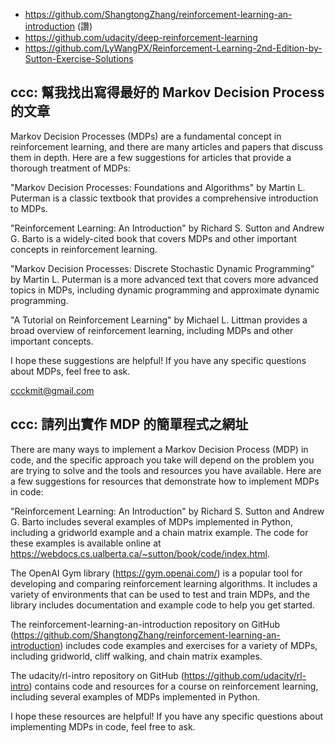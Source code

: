 
* https://github.com/ShangtongZhang/reinforcement-learning-an-introduction (讚)
* https://github.com/udacity/deep-reinforcement-learning
* https://github.com/LyWangPX/Reinforcement-Learning-2nd-Edition-by-Sutton-Exercise-Solutions

## ccc: 幫我找出寫得最好的 Markov Decision Process 的文章

Markov Decision Processes (MDPs) are a fundamental concept in reinforcement learning, and there are many articles and papers that discuss them in depth. Here are a few suggestions for articles that provide a thorough treatment of MDPs:

"Markov Decision Processes: Foundations and Algorithms" by Martin L. Puterman is a classic textbook that provides a comprehensive introduction to MDPs.

"Reinforcement Learning: An Introduction" by Richard S. Sutton and Andrew G. Barto is a widely-cited book that covers MDPs and other important concepts in reinforcement learning.

"Markov Decision Processes: Discrete Stochastic Dynamic Programming" by Martin L. Puterman is a more advanced text that covers more advanced topics in MDPs, including dynamic programming and approximate dynamic programming.

"A Tutorial on Reinforcement Learning" by Michael L. Littman provides a broad overview of reinforcement learning, including MDPs and other important concepts.

I hope these suggestions are helpful! If you have any specific questions about MDPs, feel free to ask.




ccckmit@gmail.com
## ccc: 請列出實作 MDP 的簡單程式之網址
There are many ways to implement a Markov Decision Process (MDP) in code, and the specific approach you take will depend on the problem you are trying to solve and the tools and resources you have available. Here are a few suggestions for resources that demonstrate how to implement MDPs in code:

"Reinforcement Learning: An Introduction" by Richard S. Sutton and Andrew G. Barto includes several examples of MDPs implemented in Python, including a gridworld example and a chain matrix example. The code for these examples is available online at https://webdocs.cs.ualberta.ca/~sutton/book/code/index.html.

The OpenAI Gym library (https://gym.openai.com/) is a popular tool for developing and comparing reinforcement learning algorithms. It includes a variety of environments that can be used to test and train MDPs, and the library includes documentation and example code to help you get started.

The reinforcement-learning-an-introduction repository on GitHub (https://github.com/ShangtongZhang/reinforcement-learning-an-introduction) includes code examples and exercises for a variety of MDPs, including gridworld, cliff walking, and chain matrix examples.

The udacity/rl-intro repository on GitHub (https://github.com/udacity/rl-intro) contains code and resources for a course on reinforcement learning, including several examples of MDPs implemented in Python.

I hope these resources are helpful! If you have any specific questions about implementing MDPs in code, feel free to ask.